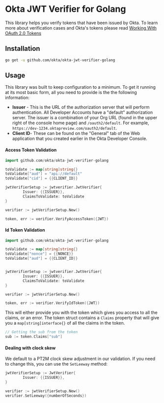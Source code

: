 # Okta JWT Verifier for Golang

This library helps you verify tokens that have been issued by Okta. To learn more about verification cases and Okta's tokens please read [Working With OAuth 2.0 Tokens](https://developer.okta.com/authentication-guide/tokens/)


## Installation
```sh
go get -u github.com/okta/okta-jwt-verifier-golang
```

## Usage

This library was built to keep configuration to a minimum. To get it running at its most basic form, all you need to provide is the the following information:

- **Issuer** - This is the URL of the authorization server that will perform authentication.  All Developer Accounts have a "default" authorization server.  The issuer is a combination of your Org URL (found in the upper right of the console home page) and `/oauth2/default`. For example, `https://dev-1234.oktapreview.com/oauth2/default`.
- **Client ID**- These can be found on the "General" tab of the Web application that you created earlier in the Okta Developer Console.

#### Access Token Validation
```go
import github.com/okta/okta-jwt-verifier-golang

toValidate := map[string]string{}
toValidate["aud"] = "api://default"
toValidate["cid"] = {{CLIENT_ID}}

jwtVerifierSetup := jwtverifier.JwtVerifier{
        Issuer: {{ISSUER}},
        ClaimsToValidate: toValidate
}

verifier := jwtVerifierSetup.New()

token, err := verifier.VerifyAccessToken({JWT})
```

#### Id Token Validation
```go
import github.com/okta/okta-jwt-verifier-golang

toValidate := map[string]string{}
toValidate["nonce"] = {{NONCE}}
toValidate["aud"] = {{CLIENT_ID}}


jwtVerifierSetup := jwtverifier.JwtVerifier{
        Issuer: {{ISSUER}},
        ClaimsToValidate: toValidate
}

verifier := jwtVerifierSetup.New()

token, err := verifier.VerifyIdToken({JWT})
```

This will either provide you with the token which gives you access to all the claims, or an error. The token struct contains a `Claims` property that will give you a `map[string]interface{}` of all the claims in the token.

```go
// Getting the sub from the token
sub := token.Claims["sub"]
```

#### Dealing with clock skew
We default to a PT2M clock skew adjustment in our validation.  If you need to change this, you can use the `SetLeeway` method:

```go
jwtVerifierSetup := JwtVerifier{
        Issuer: {{ISSUER}},
}

verifier := jwtVerifierSetup.New()
verifier.SetLeeway({numberOfSeconds})
```
